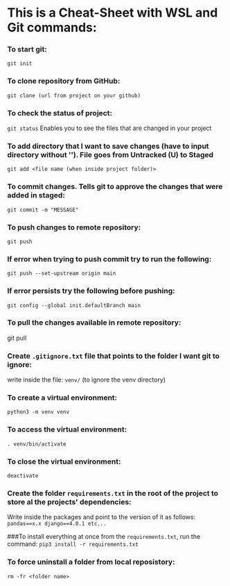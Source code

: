 # This is a Cheat-Sheet with WSL and Git commands:


### To start git:
`git init`


### To clone repository from GitHub:
`git clone (url from project on your github)`


### To check the status of project:
`git status`
Enables you to see the files that are changed in your project


### To add directory that I want to save changes (have to input directory without ''). File goes from Untracked (U) to Staged
`git add <file name (when inside project folder)>`


### To commit changes. Tells git to approve the changes that were added in staged:
`git commit -m "MESSAGE" `


### To push changes to remote repository:
`git push`


### If error when trying to push commit try to run the following:
`git push --set-upstream origin main`


### If error persists try the following before pushing:
`git config --global init.defaultBranch main`


### To pull the changes available in remote repository:
git pull 


### Create `.gitignore.txt` file that points to the folder I want git to ignore:
write inside the file: `venv/` (to ignore the venv directory)


### To create a virtual environment:
`python3 -m venv venv`


### To access the virtual environment:
`. venv/bin/activate`


### To close the virtual environment:
`deactivate`


### Create the folder `requirements.txt` in the root of the project to store al the projects' dependencies:
Write inside the packages and point to the version of it as follows:
`pandas==x.x
django==4.0.1
etc...`


###To install everything at once from the `requirements.txt`, run the command:
`pip3 install -r requirements.txt`


### To force uninstall a folder from local reposistory:
`rm -fr <folder name>`
